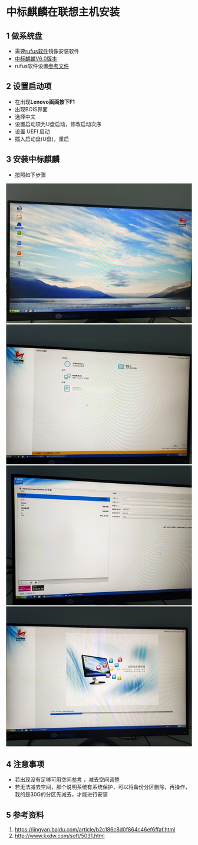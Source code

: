 # 中标麒麟在联想主机安装    

## 1 做系统盘    

- 需要[rufus软件](./007_UEFI启动安装Ubuntu16和win10双系统.md)镜像安装软件   
- [中标麒麟V6.0版本](http://www.kxdw.com/soft/5031.html)   
- rufus软件设置[参考文件](./007_UEFI启动安装Ubuntu16和win10双系统.md)    

## 2 设置启动项    
- 在出现**Lenovo画面按下F1**   
- 出现BOIS界面   
- 选择中文   
- 设置启动项为U盘启动，修改启动次序  
- 设置 UEFI 启动    
- 插入启动盘(U盘)，重启  

## 3 安装中标麒麟   
- 按照如下步骤   

![036-1](./img/036-1.jpg)   
![036-2](./img/036-2.jpg)  
![036-3](./img/036-3.jpg)  
![036-4](./img/036-4.jpg)  

## 4 注意事项   
- 若出现没有足够可用空间[参考](https://www.yuanmas.com/info/l3zdX9bz9k.html) ，减去空间调整    
- 若无法减去空间，那个说明系统有系统保护，可以将备份分区删除，再操作，我的是30G的分区先减去，才能进行安装    


## 5 参考资料  
1. https://jingyan.baidu.com/article/b2c186c8d0f864c46ef6ffaf.html   
2. http://www.kxdw.com/soft/5031.html   
